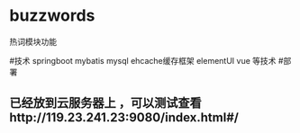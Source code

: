 # buzzwords
热词模块功能

#技术
springboot mybatis mysql ehcache缓存框架 elementUI vue 等技术
#部署
## 已经放到云服务器上 ，可以测试查看http://119.23.241.23:9080/index.html#/